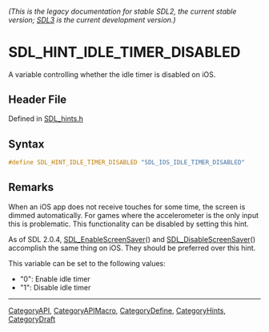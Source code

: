 ###### (This is the legacy documentation for stable SDL2, the current stable version; [SDL3](https://wiki.libsdl.org/SDL3/) is the current development version.)
# SDL_HINT_IDLE_TIMER_DISABLED

A variable controlling whether the idle timer is disabled on iOS.

## Header File

Defined in [SDL_hints.h](https://github.com/libsdl-org/SDL/blob/SDL2/include/SDL_hints.h)

## Syntax

```c
#define SDL_HINT_IDLE_TIMER_DISABLED "SDL_IOS_IDLE_TIMER_DISABLED"
```

## Remarks

When an iOS app does not receive touches for some time, the screen is
dimmed automatically. For games where the accelerometer is the only input
this is problematic. This functionality can be disabled by setting this
hint.

As of SDL 2.0.4, [SDL_EnableScreenSaver](SDL_EnableScreenSaver)() and
[SDL_DisableScreenSaver](SDL_DisableScreenSaver)() accomplish the same
thing on iOS. They should be preferred over this hint.

This variable can be set to the following values:

- "0": Enable idle timer
- "1": Disable idle timer

----
[CategoryAPI](CategoryAPI), [CategoryAPIMacro](CategoryAPIMacro), [CategoryDefine](CategoryDefine), [CategoryHints](CategoryHints), [CategoryDraft](CategoryDraft)


